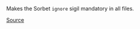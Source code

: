 
Makes the Sorbet `ignore` sigil mandatory in all files.

[Source](http://www.rubydoc.info/gems/rubocop/RuboCop/Cop/Sorbet/IgnoreSigil)